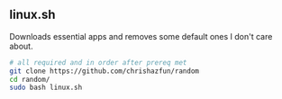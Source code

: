 ## linux.sh
Downloads essential apps and removes some default ones I don't care about.

```bash
# all required and in order after prereq met
git clone https://github.com/chrishazfun/random
cd random/
sudo bash linux.sh
```